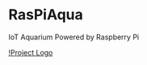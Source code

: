 # RasPiAqua
IoT Aquarium Powered by Raspberry Pi

[!Project Logo](https://github.com/svininykh/raspiaqua/blob/master/wiki/raspiaqua.png)
